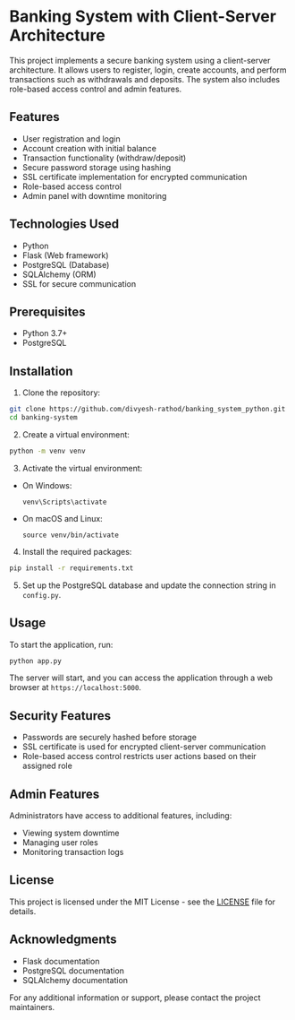 # Banking System with Client-Server Architecture

This project implements a secure banking system using a client-server architecture. It allows users to register, login, create accounts, and perform transactions such as withdrawals and deposits. The system also includes role-based access control and admin features.

## Features

- User registration and login
- Account creation with initial balance
- Transaction functionality (withdraw/deposit)
- Secure password storage using hashing
- SSL certificate implementation for encrypted communication
- Role-based access control
- Admin panel with downtime monitoring

## Technologies Used

- Python
- Flask (Web framework)
- PostgreSQL (Database)
- SQLAlchemy (ORM)
- SSL for secure communication

## Prerequisites

- Python 3.7+
- PostgreSQL

## Installation

1. Clone the repository:

```bash
git clone https://github.com/divyesh-rathod/banking_system_python.git
cd banking-system
```

2. Create a virtual environment:

```bash
python -m venv venv
```

3. Activate the virtual environment:

- On Windows:
  ```
  venv\Scripts\activate
  ```
- On macOS and Linux:
  ```
  source venv/bin/activate
  ```

4. Install the required packages:

```bash
pip install -r requirements.txt
```

5. Set up the PostgreSQL database and update the connection string in `config.py`.

## Usage

To start the application, run:

```bash
python app.py
```

The server will start, and you can access the application through a web browser at `https://localhost:5000`.

## Security Features

- Passwords are securely hashed before storage
- SSL certificate is used for encrypted client-server communication
- Role-based access control restricts user actions based on their assigned role

## Admin Features

Administrators have access to additional features, including:

- Viewing system downtime
- Managing user roles
- Monitoring transaction logs


## License

This project is licensed under the MIT License - see the [LICENSE](LICENSE) file for details.

## Acknowledgments

- Flask documentation
- PostgreSQL documentation
- SQLAlchemy documentation

For any additional information or support, please contact the project maintainers.

